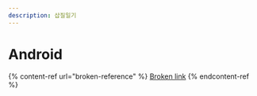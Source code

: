 ```yaml
---
description: 삽질일기
---
```


# Android

{% content-ref url="broken-reference" %}
[Broken link](broken-reference)
{% endcontent-ref %}
